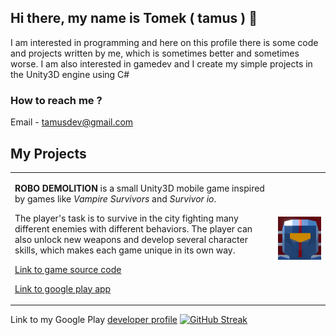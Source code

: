 ## Hi there, my name is Tomek ( tamus ) 👋

I am interested in programming and here on this profile there is some code and projects written by me, which is sometimes better and sometimes worse. I am also interested in gamedev and I create my simple projects in the Unity3D engine using C#

### How to reach me ? 
Email - tamusdev@gmail.com

<!--
**Tomki2258/Tomki2258** is a ✨ _special_ ✨ repository because its `README.md` (this file) appears on your GitHub profile.

Here are some ideas to get you started:


- 🔭 I’m currently working on ...
- 🌱 I’m currently learning ...
- 👯 I’m looking to collaborate on ...
- 🤔 I’m looking for help with ...
- 💬 Ask me about ...
- 📫 How to reach me: ...
- 😄 Pronouns: ...
- ⚡ Fun fact: ...
-->

## My Projects

<table>
  <tr>
    <td>
      <p><b>ROBO DEMOLITION</b> is a small Unity3D mobile game inspired by games like <i>Vampire Survivors</i> and <i>Survivor io</i>.</p>
      <p>The player's task is to survive in the city fighting many different enemies with different behaviors. The player can also unlock new weapons and develop several character skills, which makes each game unique in its own way.</p>
      <p><a href="https://github.com/Tomki2258/Robo-Demolition">Link to game source code</a></p>
      <p><a href="https://play.google.com/store/apps/details?id=com.tamus.RoboDemolition">Link to google play app</a></p>
    </td>
    <td>
      <img src="./robodemolition1.png" alt="Robo Demolition Icon" width="300px" align="right">
    </td>
  </tr>
</table>


Link to my Google Play <a href="https://play.google.com/store/apps/developer?id=Tomkii">developer profile</a>
[![GitHub Streak](https://nirzak-streak-stats.vercel.app?user=Tomki2258&theme=dark&hide_border=true)](https://git.io/streak-stats)
